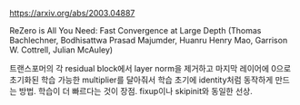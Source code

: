 https://arxiv.org/abs/2003.04887

ReZero is All You Need: Fast Convergence at Large Depth (Thomas Bachlechner, Bodhisattwa Prasad Majumder, Huanru Henry Mao, Garrison W. Cottrell, Julian McAuley)

트랜스포머의 각 residual block에서 layer norm을 제거하고 마지막 레이어에 0으로 초기화된 학습 가능한 multiplier를 달아줘서 학습 초기에 identity처럼 동작하게 만드는 방법. 학습이 더 빠르다는 것이 장점. fixup이나 skipinit와 동일한 선상.